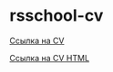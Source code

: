 # rsschool-cv

[Ссылка на CV](https://arheil.github.io/rsschool-cv/cv)


[Ссылка на CV HTML](https://arheil.github.io/rsschool-cv/)
